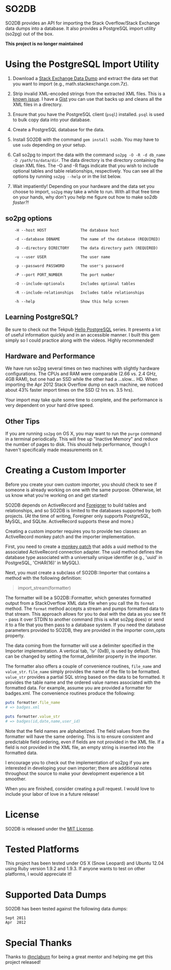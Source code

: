 # SO2DB
SO2DB provides an API for importing the Stack Overflow/Stack Exchange data dumps into a database. It also provides a PostgreSQL import utility (so2pg) out of the box.

**This project is no longer maintained**


# Using the PostgreSQL Import Utility
1.  Download a [Stack Exchange Data Dump](http://www.clearbits.net/creators/146-stack-exchange-data-dump) and extract the data set that you want to import (e.g., math.stackexchange.com.7z).

2.  Strip invalid XML-encoded strings from the extracted XML files.  This is a [known issue](http://blog.stackoverflow.com/2009/06/stack-overflow-creative-commons-data-dump/#comment-24223).  I have a [Gist](https://gist.github.com/3270224) you can use that backs up and cleans all the XML files in a directory.

3.  Ensure that you have the PostgreSQL client (`psql`) installed.  `psql` is used to bulk copy data into your database.

4.  Create a PostgreSQL database for the data.

5.  Install SO2DB with the command `gem install so2db`.  You may have to use `sudo` depending on your setup.

6.  Call so2pg to import the data with the command `so2pg -O -R -d db_name -D /path/to/data/dir`.  The data directory is the directory containing the clean XML files.  The -O and -R flags indicate that you wish to include optional tables and table relationships, respectively. You can see all the options by running `so2pg --help` or in the list below. 

7.  Wait impatiently!  Depending on your hardware and the data set you choose to import, `so2pg` may take a while to run.  With all that free time on your hands, why don't you help me figure out how to make so2db *faster?!*


## so2pg options

        -H --host HOST               The database host

        -d --database DBNAME         The name of the database (REQUIRED)

        -D --directory DIRECTORY     The data directory path (REQUIRED)

        -u --user USER               The user name
 
        -p --password PASSWORD       The user's password

        -P --port PORT_NUMBER        The port number
 
        -O --include-optionals       Includes optional tables

        -R --include-relationships   Includes table relationships
      
        -h --help                    Show this help screen
        
## Learning PostgreSQL?
Be sure to check out the Tekpub [Hello PostgreSQL](http://tekpub.com/productions/pg) series.  It presents a lot of useful information quickly and in an accessible manner.  I built this gem simply so I could practice along with the videos.  Highly recommended! 

## Hardware and Performance
We have run so2pg several times on two machines with slightly hardware configurations.  The CPUs and RAM were comparable (2.66 vs. 2.4 GHz, 4GB RAM), but one had an SSD while the other had a ...slow... HD.  When importing the Apr 2012 Stack Overflow dump on each machine, we noticed about 43% faster import times on the SSD (2 hrs vs. 3.5 hrs).

Your import may take quite some time to complete, and the performance is very dependent on your hard drive speed.

## Other Tips
If you are running `so2pg` on OS X, you may want to run the `purge` command in a terminal periodically.  This will free up "Inactive Memory" and reduce the number of pages to disk.  This should help performance, though I haven't specifically made measurements on it. 


# Creating a Custom Importer
Before you create your own custom importer, you should check to see if someone is already working on one with the same purpose.  Otherwise, let us know what you're working on and get started!

SO2DB depends on ActiveRecord and [Foreigner](https://github.com/matthuhiggins/foreigner) to build tables and relationships, and so SO2DB is limited to the databases supported by both projects.  (At the time of writing, Foreigner only supports PostgreSQL, MySQL, and SQLite.  ActiveRecord supports these and more.)  

Creating a custom importer requires you to provide two classes: an ActiveRecord monkey patch and the importer implementation.

First, you need to create a [monkey patch](http://stackoverflow.com/questions/394144/what-does-monkey-patching-exactly-mean-in-ruby) that adds a uuid method to the associated ActiveRecord connection adapter.  The uuid method defines the database type associated with a universally unique identifier (e.g., 'uuid' in PostgreSQL, 'CHAR(16)' in MySQL).

Next, you must create a subclass of SO2DB::Importer that contains a method with the following definition:

> import_stream(formatter)

The formatter will be a SO2DB::Formatter, which generates formatted output from a StackOverflow XML data file when you call the its `format` method.  The `format` method accepts a stream and pumps formatted data to that stream.  This approach allows for you to deal with the data as you see fit - pass it over STDIN to another command (this is what so2pg does) or send it to a file that you then pass to a database system.  If you need the database parameters provided to SO2DB, they are provided in the importer conn_opts property.

The data coming from the formatter will use a delimiter specified in the Importer implementation.  A vertical tab, '\v' (0xB), is used by default.  This can be changed by setting the format_delimiter property in the importer.

The formatter also offers a couple of convenience routines, `file_name` and `value_str`. `file_name` simply provides the name of the file to be formatted.  `value_str` provides a partial SQL string based on the data to be formatted.  It provides the table name and the ordered value names associated with the formatted data.  For example, assume you are provided a formatter for badges.xml.  The convenience routines produce the following:

```ruby
puts formatter.file_name
# => badges.xml

puts formatter.value_str
# => badges(id,date,name,user_id)
```

Note that the field names are alphabetized.  The field values from the formatter will have the same ordering.  This is to ensure consistent and predictable field ordering, even if fields are not provided in the XML file.  If a field is not provided in the XML file, an empty string is inserted into the formatted data.

I encourage you to check out the implementation of so2pg if you are interested in developing your own importer; there are additional notes throughout the source to make your development experience a bit smoother.

When you are finished, consider creating a pull request.  I would love to include your labor of love in a future release!

# License
SO2DB is released under the [MIT License](http://opensource.org/licenses/MIT).


# Tested Platforms
This project has been tested under OS X (Snow Leopard) and Ubuntu 12.04 using Ruby version 1.9.2 and 1.9.3.  If anyone wants to test on other platforms, I would appreciate it!


# Supported Data Dumps
SO2DB has been tested against the following data dumps:

    Sept 2011
    Apr  2012

# Special Thanks
Thanks to [@nclaburn](https://github.com/nclaburn) for being a great mentor and helping me get this project released!
